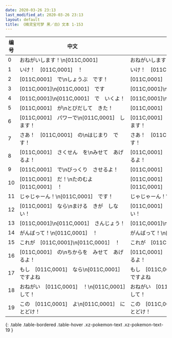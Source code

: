 ```yaml
---
date: 2020-03-26 23:13
last_modified_at: 2020-03-26 23:13
layout: default
title: 《精灵宝可梦 黑／白》文本 1-153
---
```

| 编号 | 中文 | 日文假名 | 日文汉字 |
| ---- | ---- | ---- | --- |
| 0 | おねがいします！\n[011C,0001] | おねがいします！\n[011C,0001] | おねがいします！\n[011C,0001] |
| 1 | いけ！　[011C,0001]　！ | いけ！　[011C,0001]　！ | いけ！　[011C,0001]　！ |
| 2 | [011C,0001]　で\nしょうぶ　です！ | [011C,0001]　で\nしょうぶ　です！ | [011C,0001]　で\nしょうぶ　です！ |
| 3 | [011C,0001]\n[011C,0001]　です | [011C,0001]\n[011C,0001]　です | [011C,0001]\n[011C,0001]　です |
| 4 | [011C,0001]\n[011C,0001]　で　いくよ！ | [011C,0001]\n[011C,0001]　で　いくよ！ | [011C,0001]\n[011C,0001]　で　いくよ！ |
| 5 | [011C,0001]　が\nとびだして　きた！ | [011C,0001]　が\nとびだして　きた！ | [011C,0001]　が\nとびだして　きた！ |
| 6 | [011C,0001]　パワーで\n[011C,0001]　します！ | [011C,0001]　パワーで\n[011C,0001]　します！ | [011C,0001]　パワーで\n[011C,0001]　します！ |
| 7 | さあ！　[011C,0001]　の\nはじまり　です！ | さあ！　[011C,0001]　の\nはじまり　です！ | さあ！　[011C,0001]　の\nはじまり　です！ |
| 8 | [011C,0001]　さくせん　を\nみせて　あげるよ！ | [011C,0001]　さくせん　を\nみせて　あげるよ！ | [011C,0001]　さくせん　を\nみせて　あげるよ！ |
| 9 | [011C,0001]　で\nびっくり　させるよ！ | [011C,0001]　で\nびっくり　させるよ！ | [011C,0001]　で\nびっくり　させるよ！ |
| 10 | [011C,0001]　だ！\nたのむよ　[011C,0001]　！ | [011C,0001]　だ！\nたのむよ　[011C,0001]　！ | [011C,0001]　だ！\nたのむよ　[011C,0001]　！ |
| 11 | じゃじゃーん！\n[011C,0001]　です！ | じゃじゃーん！\n[011C,0001]　です！ | じゃじゃーん！\n[011C,0001]　です！ |
| 12 | [011C,0001]　なら\nまける　きが　しない！ | [011C,0001]　なら\nまける　きが　しない！ | [011C,0001]　なら\nまける　きが　しない！ |
| 13 | [011C,0001]\n[011C,0001]　さんじょう！ | [011C,0001]\n[011C,0001]　さんじょう！ | [011C,0001]\n[011C,0001]　さんじょう！ |
| 14 | がんばって！\n[011C,0001]　！ | がんばって！\n[011C,0001]　！ | がんばって！\n[011C,0001]　！ |
| 15 | これが　[011C,0001]\n[011C,0001]　！　　　　　 | これが　[011C,0001]\n[011C,0001]　！　　　　　 | これが　[011C,0001]\n[011C,0001]　！　　　　　 |
| 16 | [011C,0001]　の\nちからを　みせて　あげるよ！ | [011C,0001]　の\nちからを　みせて　あげるよ！ | [011C,0001]　の\nちからを　みせて　あげるよ！ |
| 17 | もし　[011C,0001]　なら\n[011C,0001]　ですよね | もし　[011C,0001]　なら\n[011C,0001]　ですよね | もし　[011C,0001]　なら\n[011C,0001]　ですよね |
| 18 | おねがい　[011C,0001]　！\n[011C,0001]　して！ | おねがい　[011C,0001]　！\n[011C,0001]　して！ | おねがい　[011C,0001]　！\n[011C,0001]　して！ |
| 19 | この　[011C,0001]　よ\n[011C,0001]　に　とどけ！ | この　[011C,0001]　よ\n[011C,0001]　に　とどけ！ | この　[011C,0001]　よ\n[011C,0001]　に　とどけ！ |
{: .table .table-bordered .table-hover .xz-pokemon-text .xz-pokemon-text-19 }